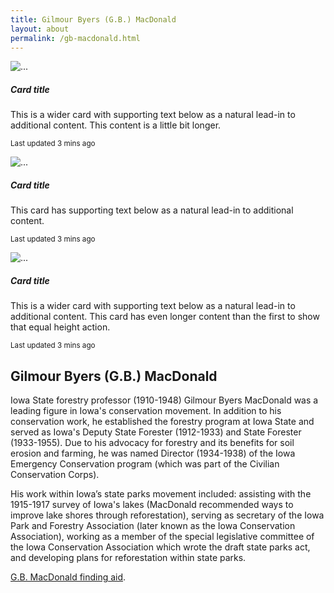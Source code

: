```yaml
---
title: Gilmour Byers (G.B.) MacDonald
layout: about
permalink: /gb-macdonald.html
---
```


<div class="card-group">
  <div class="card">
    <img src="..." class="card-img-top" alt="...">
    <div class="card-body">
      <h5 class="card-title">Card title</h5>
      <p class="card-text">This is a wider card with supporting text below as a natural lead-in to additional content. This content is a little bit longer.</p>
      <p class="card-text"><small class="text-body-secondary">Last updated 3 mins ago</small></p>
    </div>
  </div>
  <div class="card">
    <img src="..." class="card-img-top" alt="...">
    <div class="card-body">
      <h5 class="card-title">Card title</h5>
      <p class="card-text">This card has supporting text below as a natural lead-in to additional content.</p>
      <p class="card-text"><small class="text-body-secondary">Last updated 3 mins ago</small></p>
    </div>
  </div>
  <div class="card">
    <img src="..." class="card-img-top" alt="...">
    <div class="card-body">
      <h5 class="card-title">Card title</h5>
      <p class="card-text">This is a wider card with supporting text below as a natural lead-in to additional content. This card has even longer content than the first to show that equal height action.</p>
      <p class="card-text"><small class="text-body-secondary">Last updated 3 mins ago</small></p>
    </div>
  </div>
</div>

##  Gilmour Byers (G.B.) MacDonald
Iowa State forestry professor (1910-1948) Gilmour Byers MacDonald was a leading figure in Iowa's conservation movement. In addition to his conservation work, he established the forestry program at Iowa State and served as Iowa's Deputy State Forester (1912-1933) and State Forester (1933-1955). Due to his advocacy for forestry and its benefits for soil erosion and farming, he was named Director (1934-1938) of the Iowa Emergency Conservation program (which was part of the Civilian Conservation Corps).

His work within Iowa’s state parks movement included: assisting with the 1915-1917 survey of Iowa's lakes (MacDonald recommended ways to improve lake shores through reforestation), serving as secretary of the Iowa Park and Forestry Association (later known as the Iowa Conservation Association), working as a member of the special legislative committee of the Iowa Conservation Association which wrote the draft state parks act, and developing plans for reforestation within state parks.

<a href="http://findingaids.lib.iastate.edu/spcl/arch/rgrp/9-14-11.html">G.B. MacDonald finding aid</a>.